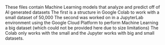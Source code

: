 These files contain Machine Learning models that analyze and predict off of AI generated datasets
The first is a structure in Google Colab to work with a small dataset of 50,000
The second was worked on in a JupyterLab environment using the Google Cloud Platform to perform Machine Learning a big dataset 
(which could not be provided here due to size limitations)
The Colab only works with the small and the Jupyter works with big and small datasets.

